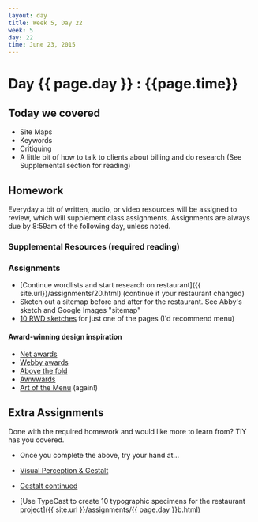 ```yaml
---
layout: day
title: Week 5, Day 22
week: 5
day: 22
time: June 23, 2015
---
```


# Day {{ page.day }} : {{page.time}}


## Today we covered

* Site Maps
* Keywords
* Critiquing
* A little bit of how to talk to clients about billing and do research
(See Supplemental section for reading)


## Homework
Everyday a bit of written, audio, or video resources will be assigned to review, which will supplement class assignments. Assignments are always due by 8:59am of the following day, unless noted.

### Supplemental Resources (required reading)


### Assignments
* [Continue wordlists and start research on restaurant]({{ site.url}}/assignments/20.html) (continue if your restaurant changed)
* Sketch out a sitemap before and after for the restaurant. See Abby's sketch and Google Images "sitemap"
* [10 RWD sketches](https://carousel.dropbox.com/photos/cc/S9OUCiV0dA4WHFV) for just one of the pages (I'd recommend menu)


#### Award-winning design inspiration
* [Net awards](https://thenetawards.com/)
* [Webby awards](http://www.webbyawards.com/)
* [Above the fold](http://abovethefoldbook.com/awards/winners_gallery/)
* [Awwwards](http://www.awwwards.com/)
* [Art of the Menu]() (again!)


## Extra Assignments
Done with the required homework and would like more to learn from? TIY has you covered.

* Once you complete the above, try your hand at...

* [Visual Perception & Gestalt](http://www.smashingmagazine.com/2014/03/28/design-principles-visual-perception-and-the-principles-of-gestalt/)
* [Gestalt continued](http://www.vanseodesign.com/web-design/gestalt-principles-of-perception/)
* [Use TypeCast to create 10 typographic specimens for the restaurant project]({{ site.url }}/assignments/{{ page.day }}b.html)
